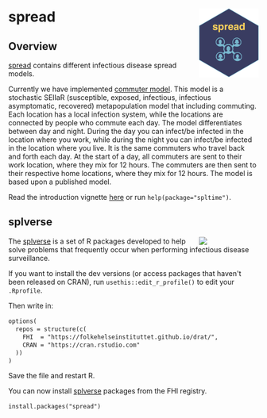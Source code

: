 # spread <a href="https://docs.sykdomspulsen.no/spread"><img src="man/figures/logo.png" align="right" width="120" /></a>

## Overview 

[spread](https://docs.sykdomspulsen.no/spread) contains different infectious disease spread models.

Currently we have implemented [commuter model](https://docs.sykdomspulsen.no/spread/articles/commuter_model.html). This model is a stochastic SEIIaR (susceptible, exposed, infectious, infectious asymptomatic, recovered) metapopulation model that including commuting. Each location has a local infection system, while the locations are connected by people who commute each day. The model differentiates between day and night. During the day you can infect/be infected in the location where you work, while during the night you can infect/be infected in the location where you live. It is the same commuters who travel back and forth each day. At the start of a day, all commuters are sent to their work location, where they mix for 12 hours. The commuters are then sent to their respective home locations, where they mix for 12 hours. The model is based upon a published model.

Read the introduction vignette [here](https://docs.sykdomspulsen.no/spread/articles/commuter_model.html) or run `help(package="spltime")`.

## splverse

<a href="https://docs.sykdomspulsen.no/packages"><img src="https://docs.sykdomspulsen.no/packages/splverse.png" align="right" width="120" /></a>

The [splverse](https://docs.sykdomspulsen.no/packages) is a set of R packages developed to help solve problems that frequently occur when performing infectious disease surveillance.

If you want to install the dev versions (or access packages that haven't been released on CRAN), run `usethis::edit_r_profile()` to edit your `.Rprofile`. 

Then write in:

```
options(
  repos = structure(c(
    FHI  = "https://folkehelseinstituttet.github.io/drat/",
    CRAN = "https://cran.rstudio.com"
  ))
)
```

Save the file and restart R.

You can now install [splverse](https://docs.sykdomspulsen.no/packages) packages from the FHI registry.

```
install.packages("spread")
```

